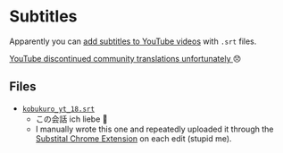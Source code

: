 # Subtitles
Apparently you can [add subtitles to YouTube videos](https://support.google.com/youtube/answer/2734698#zippy=%2Csubrip-srt-example%2Csubviewer-sbv-example%2Cbasic-file-formats) with `.srt` files.

[YouTube discontinued community translations unfortunately ](https://support.google.com/youtube/answer/6054623?hl=en) 😞

## Files
* [`kobukuro_yt_18.srt`](https://www.youtube.com/watch?v=oaOGt-NvBjk)
    * この会話 ich liebe 🤣
    * I manually wrote this one and repeatedly uploaded it through the [Substital Chrome Extension](https://chrome.google.com/webstore/detail/substital-add-subtitles-t/kkkbiiikppgjdiebcabomlbidfodipjg?hl=en) on each edit (stupid me).
